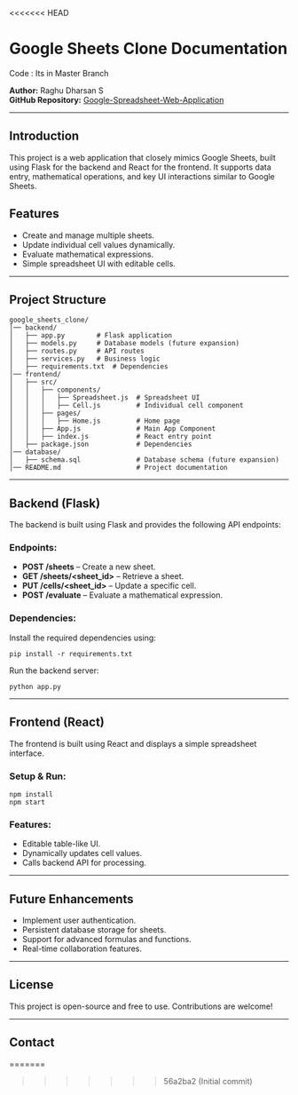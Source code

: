 <<<<<<< HEAD
# Google Sheets Clone Documentation

Code : Its in Master Branch

**Author:** Raghu Dharsan S  
**GitHub Repository:** [Google-Spreadsheet-Web-Application](https://github.com/srdraghu/Google-Spreadsheet-Web-Application)

---

## Introduction
This project is a web application that closely mimics Google Sheets, built using Flask for the backend and React for the frontend. It supports data entry, mathematical operations, and key UI interactions similar to Google Sheets.

## Features
- Create and manage multiple sheets.
- Update individual cell values dynamically.
- Evaluate mathematical expressions.
- Simple spreadsheet UI with editable cells.

---

## Project Structure
```
google_sheets_clone/
│── backend/
│   ├── app.py        # Flask application
│   ├── models.py     # Database models (future expansion)
│   ├── routes.py     # API routes
│   ├── services.py   # Business logic
│   ├── requirements.txt  # Dependencies
│── frontend/
│   ├── src/
│   │   ├── components/
│   │   │   ├── Spreadsheet.js  # Spreadsheet UI
│   │   │   ├── Cell.js         # Individual cell component
│   │   ├── pages/
│   │   │   ├── Home.js         # Home page
│   │   ├── App.js              # Main App Component
│   │   ├── index.js            # React entry point
│   ├── package.json            # Dependencies
│── database/
│   ├── schema.sql              # Database schema (future expansion)
│── README.md                   # Project documentation
```

---

## Backend (Flask)
The backend is built using Flask and provides the following API endpoints:

### Endpoints:
- **POST /sheets** – Create a new sheet.
- **GET /sheets/<sheet_id>** – Retrieve a sheet.
- **PUT /cells/<sheet_id>** – Update a specific cell.
- **POST /evaluate** – Evaluate a mathematical expression.

### Dependencies:
Install the required dependencies using:
```
pip install -r requirements.txt
```

Run the backend server:
```
python app.py
```

---

## Frontend (React)
The frontend is built using React and displays a simple spreadsheet interface.

### Setup & Run:
```
npm install
npm start
```

### Features:
- Editable table-like UI.
- Dynamically updates cell values.
- Calls backend API for processing.

---

## Future Enhancements
- Implement user authentication.
- Persistent database storage for sheets.
- Support for advanced formulas and functions.
- Real-time collaboration features.

---

## License
This project is open-source and free to use. Contributions are welcome!

---

## Contact


=======
 
>>>>>>> 56a2ba2 (Initial commit)
